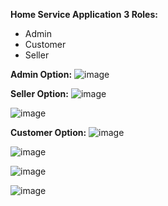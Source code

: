 **Home Service Application**
**3 Roles:**
+ Admin
+ Customer
+ Seller

**Admin Option:**
![image](https://github.com/user-attachments/assets/b495c425-5ff7-4d26-83bd-43b50e83b62e)

**Seller Option:**
![image](https://github.com/user-attachments/assets/2ffc822e-b9e2-4c08-b431-fe4bb32c79c3)

![image](https://github.com/user-attachments/assets/a26811d2-099e-4200-b5f5-caee917229db)

**Customer Option:**
![image](https://github.com/user-attachments/assets/4704d435-f53a-452c-9a87-752113c9e29a)

![image](https://github.com/user-attachments/assets/4c4fed4f-c23d-48bc-a75b-f1fd6bb5cc2f)

![image](https://github.com/user-attachments/assets/86f5af65-f778-4fdf-88ba-27c3292cf128)

![image](https://github.com/user-attachments/assets/4277b802-8594-42c6-a704-4266e2910cdf)
